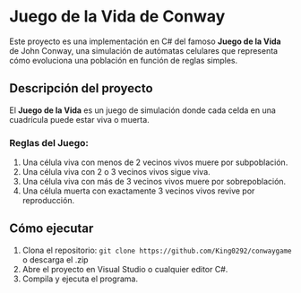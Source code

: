 # Juego de la Vida de Conway

Este proyecto es una implementación en C# del famoso **Juego de la Vida** de John Conway, una simulación de autómatas celulares que representa cómo evoluciona una población en función de reglas simples.

## Descripción del proyecto

El **Juego de la Vida** es un juego de simulación donde cada celda en una cuadrícula puede estar viva o muerta.

### Reglas del Juego:
1. Una célula viva con menos de 2 vecinos vivos muere por subpoblación.
2. Una célula viva con 2 o 3 vecinos vivos sigue viva.
3. Una célula viva con más de 3 vecinos vivos muere por sobrepoblación.
4. Una célula muerta con exactamente 3 vecinos vivos revive por reproducción.

## Cómo ejecutar
1. Clona el repositorio: `git clone https://github.com/King0292/conwaygame` o descarga el .zip
2. Abre el proyecto en Visual Studio o cualquier editor C#.
3. Compila y ejecuta el programa.
